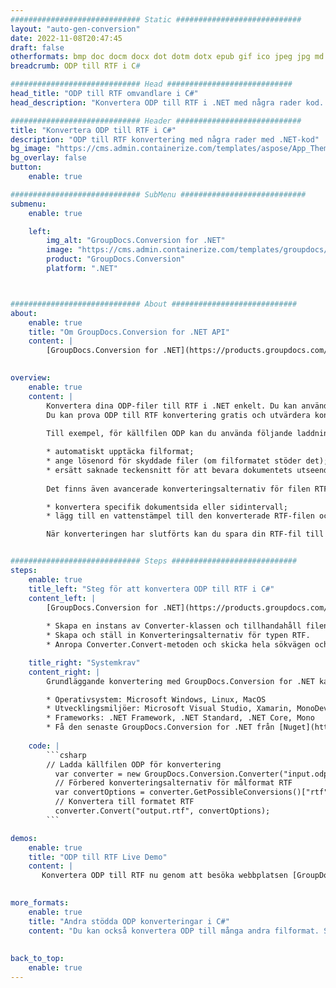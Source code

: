 ```yaml
---
############################# Static ############################
layout: "auto-gen-conversion"
date: 2022-11-08T20:47:45
draft: false
otherformats: bmp doc docm docx dot dotm dotx epub gif ico jpeg jpg md odt ott pdf png psd rtf tex tif tiff txt xps
breadcrumb: ODP till RTF i C#

############################# Head ############################
head_title: "ODP till RTF omvandlare i C#"
head_description: "Konvertera ODP till RTF i .NET med några rader kod. Använd GroupDocs Document Conversion API för att konvertera över 160 filformat."

############################# Header ############################
title: "Konvertera ODP till RTF i C#"
description: "ODP till RTF konvertering med några rader med .NET-kod"
bg_image: "https://cms.admin.containerize.com/templates/aspose/App_Themes/V3/images/bg/header1.png"
bg_overlay: false
button:
    enable: true

############################# SubMenu ############################
submenu:
    enable: true

    left:
        img_alt: "GroupDocs.Conversion for .NET"
        image: "https://cms.admin.containerize.com/templates/groupdocs/images/product-logos/90x90-noborder/groupdocs-conversion-net.png"
        product: "GroupDocs.Conversion"
        platform: ".NET"



############################# About ############################
about:
    enable: true
    title: "Om GroupDocs.Conversion for .NET API"
    content: |
        [GroupDocs.Conversion for .NET](https://products.groupdocs.com/conversion/net/) kan användas för att konvertera Microsoft Word, Excel, PowerPoint, PDF, Visio och andra format. GroupDocs.Conversion är ett fristående API som är lämpligt för back-end och interna system där hög prestanda krävs. Det beror inte på någon programvara som Microsoft eller Open Office.
    

overview:
    enable: true
    content: |
        Konvertera dina ODP-filer till RTF i .NET enkelt. Du kan använda bara ett par C# kodrader i valfri plattform som du vill, som - Windows, Linux, macOS.
        Du kan prova ODP till RTF konvertering gratis och utvärdera konverteringsresultatens kvalitet. Tillsammans med enkla filkonverteringsscenarier kan du prova mer avancerade alternativ för att ladda källfilen ODP och för att spara resultatet RTF. 
        
        Till exempel, för källfilen ODP kan du använda följande laddningsalternativ:

        * automatiskt upptäcka filformat;
        * ange lösenord för skyddade filer (om filformatet stöder det);
        * ersätt saknade teckensnitt för att bevara dokumentets utseende.
        
        Det finns även avancerade konverteringsalternativ för filen RTF:

        * konvertera specifik dokumentsida eller sidintervall;
        * lägg till en vattenstämpel till den konverterade RTF-filen och många fler.

        När konverteringen har slutförts kan du spara din RTF-fil till den lokala filsökvägen eller någon tredje parts lagring som FTP, Amazon S3, Google Drive, Dropbox etc. Observera - för att konvertera ODP till {{ TO}} det finns inget behov av någon ytterligare programvara installerad - som MS Office, Open Office, Adobe Acrobat Reader etc.


############################# Steps ############################
steps:
    enable: true
    title_left: "Steg för att konvertera ODP till RTF i C#"
    content_left: |
        [GroupDocs.Conversion for .NET](https://products.groupdocs.com/conversion/net/) gör det enkelt för utvecklare att konvertera en ODP-fil till RTF med några rader kod.
        
        * Skapa en instans av Converter-klassen och tillhandahåll filen ODP med den fullständiga sökvägen
        * Skapa och ställ in Konverteringsalternativ för typen RTF.
        * Anropa Converter.Convert-metoden och skicka hela sökvägen och formatet (RTF) som en parameter

    title_right: "Systemkrav"
    content_right: |
        Grundläggande konvertering med GroupDocs.Conversion for .NET kan göras med bara några enkla steg. Våra API:er stöds på alla större plattformar och operativsystem. Innan du kör koden nedan, se till att du har följande förutsättningar installerade på ditt system.

        * Operativsystem: Microsoft Windows, Linux, MacOS
        * Utvecklingsmiljöer: Microsoft Visual Studio, Xamarin, MonoDevelop
        * Frameworks: .NET Framework, .NET Standard, .NET Core, Mono
        * Få den senaste GroupDocs.Conversion for .NET från [Nuget](https://www.nuget.org/packages/groupdocs.conversion)
         
    code: |
        ```csharp    
        // Ladda källfilen ODP för konvertering
          var converter = new GroupDocs.Conversion.Converter("input.odp");
          // Förbered konverteringsalternativ för målformat RTF
          var convertOptions = converter.GetPossibleConversions()["rtf"].ConvertOptions;
          // Konvertera till formatet RTF
          converter.Convert("output.rtf", convertOptions);
        ```

demos:
    enable: true
    title: "ODP till RTF Live Demo"
    content: |
       Konvertera ODP till RTF nu genom att besöka webbplatsen [GroupDocs.Conversion App](https://products.groupdocs.app/conversion/family). Onlinedemo har följande fördelar
          

more_formats:
    enable: true
    title: "Andra stödda ODP konverteringar i C#"
    content: "Du kan också konvertera ODP till många andra filformat. Se listan nedan."
       
       
back_to_top:
    enable: true
---
```

